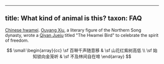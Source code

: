 
---
title: What kind of animal is this?
taxon: FAQ
---

[Chinese hwamei][hwamei]. [Ouyang Xiu][ouyang-xiu], a literary figure of the Northern Song dynasty, wrote a [Qiyan Jueju][qijue] titled "The Hwamei Bird" to celebrate the spirit of freedom. 

$$
\small
\begin{array}{cc}
   \sf 百啭千声随意移 & \sf 山花红紫树高低 \\
   \sf 始知锁向金笼听 & \sf 不及林间自在啼
\end{array}
$$

[hwamei]: https://en.wikipedia.org/wiki/Chinese_hwamei
[ouyang-xiu]: https://en.wikipedia.org/wiki/Ouyang_Xiu
[qijue]: https://en.wikipedia.org/wiki/Qijue
